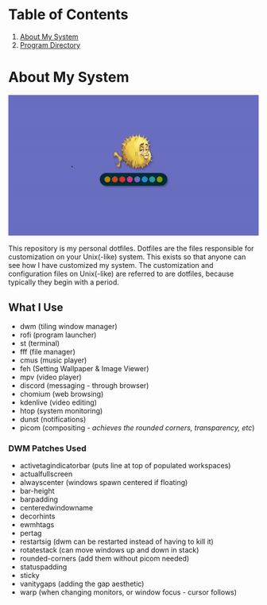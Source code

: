 # Table of Contents
1. [About My System](#About)
2. [Program Directory](.local/bin)

# About My System <a name="About"></a>
![](Pictures/demo.gif)

This repository is my personal dotfiles. Dotfiles are the files responsible for customization on your Unix(-like) system. This exists so that anyone can see how I have customized my system. The customization and configuration files on Unix(-like) are referred to are dotfiles, because typically they begin with a period.

## What I Use
- dwm (tiling window manager)
- rofi (program launcher)
- st (terminal)
- fff (file manager)
- cmus (music player)
- feh (Setting Wallpaper & Image Viewer)
- mpv (video player)
- discord (messaging - through browser)
- chomium (web browsing)
- kdenlive (video editing)
- htop (system monitoring)
- dunst (notifications)
- picom (compositing - *achieves the rounded corners, transparency, etc*)

### DWM Patches Used
- activetagindicatorbar (puts line at top of populated workspaces)
- actualfullscreen
- alwayscenter (windows spawn centered if floating)
- bar-height
- barpadding
- centeredwindowname
- decorhints
- ewmhtags
- pertag
- restartsig (dwm can be restarted instead of having to kill it)
- rotatestack (can move windows up and down in stack)
- rounded-corners (add them without picom needed)
- statuspadding
- sticky
- vanitygaps (adding the gap aesthetic)
- warp (when changing monitors, or window focus - cursor follows)
